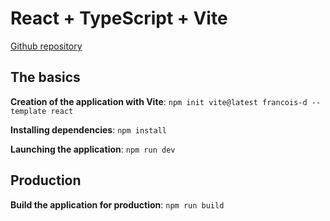 # React + TypeScript + Vite

[Github repository](https://github.com/Francois-Dauzet/francois-d)

## The basics

**Creation of the application with Vite**: `npm init vite@latest francois-d --template react`

**Installing dependencies**: `npm install`

**Launching the application**: `npm run dev`

## Production

**Build the application for production**: `npm run build`
